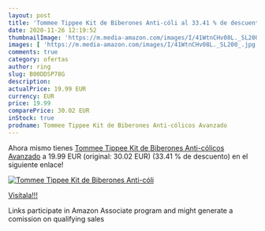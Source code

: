 ```yaml
---
layout: post
title: 'Tommee Tippee Kit de Biberones Anti-cóli al 33.41 % de descuento'
date: 2020-11-26 12:19:52
thumbnailImage: 'https://m.media-amazon.com/images/I/41WtnCHv08L._SL200_.jpg'
images: [ 'https://m.media-amazon.com/images/I/41WtnCHv08L._SL200_.jpg' ]
comments: true
category: ofertas
author: ring
slug: B00DDSP78G
description:
actualPrice: 19.99 EUR
currency: EUR
price: 19.99
comparePrice: 30.02 EUR
inStock: true
prodname: Tommee Tippee Kit de Biberones Anti-cólicos Avanzado
---
```


Ahora mismo tienes [Tommee Tippee Kit de Biberones Anti-cólicos Avanzado](https://www.amazon.es/dp/B00DDSP78G/?tag=tolees-21) a 19.99 EUR (original: 30.02 EUR) (33.41 %  de descuento) en el siguiente enlace!

[![Tommee Tippee Kit de Biberones Anti-cóli](https://m.media-amazon.com/images/I/41WtnCHv08L._SL200_.jpg)](https://www.amazon.es/dp/B00DDSP78G/?tag=tolees-21)

[Visítala!!!](https://www.amazon.es/dp/B00DDSP78G/?tag=tolees-21)

Links participate in Amazon Associate program and might generate a comission on qualifying sales
